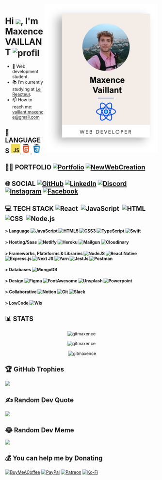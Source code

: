<a href="https://www.maxencevaillant.fr/" target="_blank">
<img align="right" height="490em" src="https://github.com/GitMaxence/GitMaxence/blob/main/git-card.png?raw=true"/>
</a>
<h1 align="left">Hi <img src="https://raw.githubusercontent.com/kaueMarques/kaueMarques/master/hi.gif" height="30px">, I'm Maxence VAILLANT
   <img align="center" src="https://img.shields.io/badge/-Utilitarian designer-0050FF?style=social&logo=WhiteSource&logoColor=black" alt="profil"/></h1>

- 🌱 Web development student.<br>
- 📚 I’m currently studying at [Le Reacteur](https://github.com/lereacteur).
- 📫 How to reach me: vaillant.maxence@gmail.com


## 💬 LANGUAGES <a href="https://developer.mozilla.org/en-US/docs/Web/JavaScript" target="_blank" rel="noreferrer"> <img src="https://raw.githubusercontent.com/devicons/devicon/master/icons/javascript/javascript-original.svg" alt="javascript" width="30" height="30"></a><a href="https://www.w3.org/html/" target="_blank" rel="noreferrer"> <img src="https://raw.githubusercontent.com/devicons/devicon/master/icons/html5/html5-original-wordmark.svg" alt="html5" width="30" height="30"/></a><a href="https://www.w3schools.com/css/" target="_blank" rel="noreferrer"> <img src="https://raw.githubusercontent.com/devicons/devicon/master/icons/css3/css3-original-wordmark.svg" alt="css3" width="30" height="30"/> </a>


## 👨‍💻 PORTFOLIO [![Portfolio](https://img.shields.io/badge/-maxencevaillant.fr-0050FF?style=flat&labelColor=E6DACE&logo=Pinboard&logoColor=0050FF)](https://www.maxencevaillant.fr) [![NewWebCreation](https://img.shields.io/badge/-New__Web__Création.fr-001246?style=flat&labelColor=FB5604&logo=Wix&logoColor=white)](https://www.newwebcreation.fr)


## 🌐 SOCIAL [![GitHub](https://img.shields.io/badge/-GitHub-05122A?style=flat&logo=github)](https://github.com/MrVaillant) [![LinkedIn](https://img.shields.io/badge/LinkedIn-05122A?logo=linkedin&labelColor=0A66C2&logoColor=white)](https://linkedin.com/in/maxence-vaillant)  [![Discord](https://img.shields.io/badge/Discord-05122A?logo=discord&labelColor=5865F2&logoColor=white)](htttps://discord.gg/qZXTEf7P) [![Instagram](https://img.shields.io/badge/Instagram-05122A?logo=Instagram&labelColor=E4405F&logoColor=white)](https://instagram.com/maxencevaillant) [![Facebook](https://img.shields.io/badge/Facebook-05122A?logo=Facebook&labelColor=1877F2&logoColor=white)](https://facebook.com/maxence.vaillant)


## 💻  TECH STACK ![React](https://img.shields.io/badge/-React-05122A?style=flat&logo=react)&nbsp; ![JavaScript](https://img.shields.io/badge/-JavaScript-05122A?style=flat&logo=javascript)&nbsp; ![HTML](https://img.shields.io/badge/-HTML5-05122A?style=flat&logo=HTML5)&nbsp; ![CSS](https://img.shields.io/badge/-CSS3-05122A?style=flat&logo=CSS3&logoColor=1572B6)&nbsp; ![Node.js](https://img.shields.io/badge/-Node.js-05122A?style=flat&logo=node.js)&nbsp;

#### > Language ![JavaScript](https://img.shields.io/badge/JavaScript-%23323330.svg?style=flat&logo=javascript&logoColor=%23F7DF1E) ![HTML5](https://img.shields.io/badge/HTML5-%23E34F26.svg?style=flat&logo=HTML5&logoColor=white) ![CSS3](https://img.shields.io/badge/CSS3-%231572B6.svg?style=flat&logo=css3&logoColor=white) ![TypeScript](https://img.shields.io/badge/TypeScript-%23007ACC.svg?style=flat&logo=typescript&logoColor=white) ![Swift](https://img.shields.io/badge/Swift-F54A2A?style=flat&logo=swift&logoColor=white) 

#### > Hosting/Saas ![Netlify](https://img.shields.io/badge/Netlify-%23000000.svg?style=flat&logo=netlify&logoColor=#00C7B7) ![Heroku](https://img.shields.io/badge/Heroku-%23430098.svg?style=flat&logo=heroku&logoColor=white) ![Mailgun](https://img.shields.io/badge/Mailgun-F06B66?style=flat&logo=Mailgun&logoColor=white) ![Cloudinary](https://img.shields.io/badge/Cloudinary-3448C5?style=flat&logo=GoogleCloud&logoColor=white)

#### > Frameworks, Plateforms & Libraries ![NodeJS](https://img.shields.io/badge/node.JS-6DA55F?style=flat&logo=node.js&logoColor=white) ![React Native](https://img.shields.io/badge/React_Native-%2320232a.svg?style=flat&logo=react&logoColor=%2361DAFB) ![Express.js](https://img.shields.io/badge/Express.JS-%23404d59.svg?style=flat&logo=express&logoColor=%2361DAFB) ![Next JS](https://img.shields.io/badge/Next-black?style=flat&logo=next.js&logoColor=white) ![Yarn](https://img.shields.io/badge/Yarn-%232C8EBB.svg?style=flat&logo=yarn&logoColor=white) ![JestJs](https://img.shields.io/badge/-JestJs-05122A?style=flat&logo=Jest&logoColor=red) ![Postman](https://img.shields.io/badge/-Postman-FF6C37?style=flat&logo=Postman&logoColor=white)

#### > Databases ![MongoDB](https://img.shields.io/badge/MongoDB-%234ea94b.svg?style=flat&logo=mongodb&logoColor=white) 

#### > Design ![Figma](https://img.shields.io/badge/Figma-%23F24E1E.svg?style=flat&logo=figma&logoColor=white) ![FontAwesome](https://img.shields.io/badge/FontAwesome-528DD7?style=flat&logo=FontAwesome&logoColor=white) ![Unsplash](https://img.shields.io/badge/Unsplash-000000?style=flat&logo=Unsplash&logoColor=white) ![Powerpoint](https://img.shields.io/badge/MS_Powerpoint-B7472A?style=flat&logo=MicrosoftPowerPoint&logoColor=white)

#### > Collaborative ![Notion](https://img.shields.io/badge/Notion-%23000000.svg?style=flat&logo=notion&logoColor=white) ![Git](https://img.shields.io/badge/-Git-F05032?style=flat&logo=git&logoColor=white) ![Slack](https://img.shields.io/badge/-Slack-4A154B?style=flat&logo=Slack&logoColor=white)

#### > LowCode ![Wix](https://img.shields.io/badge/-Velo_by_WiX-0C6EFC?style=flat&logo=Wix&logoColor=black)

## 📊 STATS

<p align="center"><img align="center" src="https://github-readme-stats.vercel.app/api/top-langs?username=gitmaxence&show_icons=true&locale=en&layout=compact" alt="gitmaxence" /></p>

<p align="center"><img align="center" src="https://github-readme-stats.vercel.app/api?username=gitmaxence&show_icons=true&locale=en" alt="gitmaxence" /></p>

<p align="center">&nbsp;<img align="center" src="https://github-readme-streak-stats.herokuapp.com/?user=gitmaxence&" alt="gitmaxence" /></p>


## 🏆 GitHub Trophies
![](https://github-profile-trophy.vercel.app/?username=GitMaxence&theme=flat&no-frame=false&no-bg=false&margin-w=4)


## ✍️ Random Dev Quote
![](https://quotes-github-readme.vercel.app/api?type=horizontal&theme=radical)


## 😂 Random Dev Meme
<img align="center" src="https://random-memer.herokuapp.com/" width="250px"/>


## 💰 You can help me by Donating
[![BuyMeACoffee](https://img.shields.io/badge/Buy%20Me%20a%20Coffee-ffdd00?style=for-the-badge&logo=buy-me-a-coffee&logoColor=black)](https://buymeacoffee.com/maxencevaillant) [![PayPal](https://img.shields.io/badge/PayPal-00457C?style=for-the-badge&logo=paypal&logoColor=white)](https://paypal.me/maxencevaillant) [![Patreon](https://img.shields.io/badge/Patreon-F96854?style=for-the-badge&logo=patreon&logoColor=white)](https://patreon.com/maxencevaillant) [![Ko-Fi](https://img.shields.io/badge/Ko--fi-F16061?style=for-the-badge&logo=ko-fi&logoColor=white)](https://ko-fi.com/maxencevaillant) 


<!--
**GitMaxence/GitMaxence** is a ✨ _special_ ✨ repository because its `README.md` (this file) appears on your GitHub profile.

Here are some ideas to get you started:

- 🔭 I’m currently working on ...
- 🌱 I’m currently learning ...
- 👯 I’m looking to collaborate on ...
- 🤔 I’m looking for help with ...
- 💬 Ask me about ...
- 📫 How to reach me: ...
- 😄 Pronouns: ...
- ⚡ Fun fact: ...
-->
